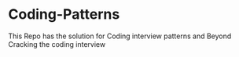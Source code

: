 # Coding-Patterns
This Repo has the solution for Coding interview patterns and Beyond Cracking the coding interview
